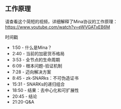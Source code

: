 ## 工作原理

请查看这个简短的视频，详细解释了Mina协议的工作原理：
https://www.youtube.com/watch?v=eWVGATxEB6M

时间戳
- 1:50 - 什么是Mina？
- 2:40 - 当前的加密货币格局
- 3:53 - 全节点的生命周期
- 6:09 - 根本问题-验证机制
- 7:28 - 迈向解决方案
- 8:45 - zk-SNARks：不可伪造证书
- 15:31 - SNARKs的递归组合
- 18:50 - 结果：去中心化和可扩展性 
- 20:45 - 结论 
- 21:20-Q&A